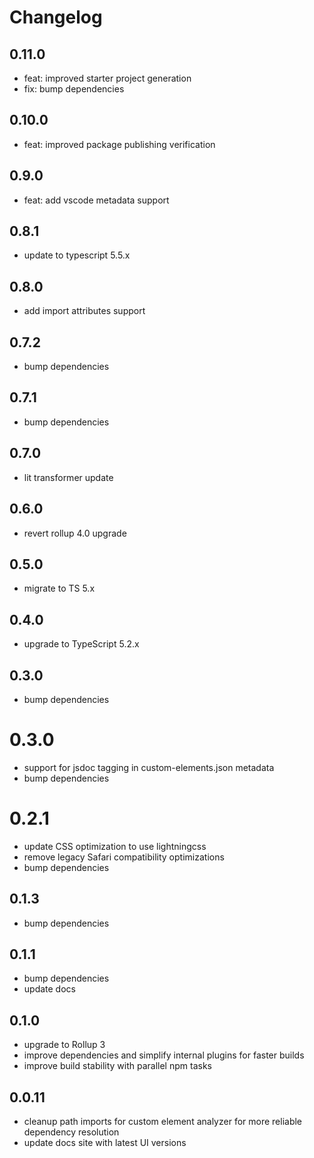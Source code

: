 # Changelog

## 0.11.0
- feat: improved starter project generation
- fix: bump dependencies

## 0.10.0
- feat: improved package publishing verification

## 0.9.0
- feat: add vscode metadata support

## 0.8.1
- update to typescript 5.5.x

## 0.8.0
- add import attributes support

## 0.7.2
- bump dependencies

## 0.7.1
- bump dependencies

## 0.7.0
- lit transformer update

## 0.6.0
- revert rollup 4.0 upgrade

## 0.5.0
- migrate to TS 5.x

## 0.4.0
- upgrade to TypeScript 5.2.x

## 0.3.0
- bump dependencies

# 0.3.0
- support for jsdoc tagging in custom-elements.json metadata
- bump dependencies

# 0.2.1
- update CSS optimization to use lightningcss
- remove legacy Safari compatibility optimizations
- bump dependencies

## 0.1.3
- bump dependencies

## 0.1.1
- bump dependencies
- update docs

## 0.1.0
- upgrade to Rollup 3
- improve dependencies and simplify internal plugins for faster builds
- improve build stability with parallel npm tasks

## 0.0.11
- cleanup path imports for custom element analyzer for more reliable dependency resolution
- update docs site with latest UI versions